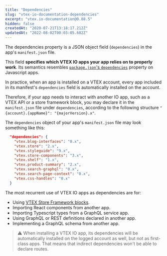 ```yaml
---
title: "Dependencies"
slug: "vtex-io-documentation-dependencies"
excerpt: "vtex.io-documentation@0.88.5"
hidden: false
createdAt: "2020-07-21T13:18:17.212Z"
updatedAt: "2022-08-02T00:03:05.602Z"
---
```

The dependencies property is a JSON object field (`dependencies`) in the app's `manifest.json` file.  

This field **specifies which VTEX IO apps your app relies on to properly work**. Its semantics resembles [`package.json`'s `dependencies`](https://docs.npmjs.com/files/package.json#dependencies) property on Javascript apps. 

In practice, when an app is installed on a VTEX account, every app included in its manifest's `dependencies` field is automatically installed on the account.

Therefore, if your app needs to interact with another IO app, such as a VTEX API or a store framework block, you may declare it in the `manifest.json` file under `dependencies`, according to the following structure `"{account}.{appName}": "{majorVersion}.x"`. 

The `dependencies` object of your app's `manifest.json` file may look something like this:

```json
  "dependencies": {
    "vtex.blog-interfaces": "0.x",
    "vtex.store": "2.x",
    "vtex.styleguide": "9.x",
    "vtex.store-components": "3.x",
    "vtex.shelf": "1.x",
    "vtex.product-summary": "2.x",
    "vtex.search-graphql": "0.x",
    "vtex.search-page-context": "0.x",
    "vtex.css-handles": "0.x"
  }
```

The most recurrent use of VTEX IO apps as dependencies are for:

- Using [VTEX Store Framework blocks](https://developers.vtex.com/vtex-developer-docs/docs/overview-5).
- Importing React components from another app.
- Importing Typescript types from a GraphQL service app.
- Using GraphQL or REST definitions declared in another app.
- Implementing a GraphQL schema from another app.

>⚠️ When installing a VTEX IO app, its dependencies will be automatically installed on the logged account as well, but not as first-class apps. That means that indirect dependencies won't be able to declare routes.